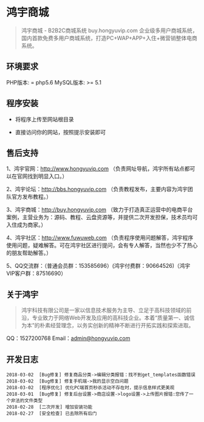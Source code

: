 # 鸿宇商城

> 鸿宇商城 - B2B2C商城系统 buy.hongyuvip.com 企业级多用户商城系统，国内首款免费多用户商城系统，打造PC+WAP+APP+入住+微营销整体电商系统。

## 环境要求

PHP版本: = php5.6
MySQL版本: >= 5.1

## 程序安装

* 将程序上传至网站根目录

* 直接访问你的网站，按照提示安装即可

## 售后支持

1、鸿宇官网：http://www.hongyuvip.com （负责网址导航，鸿宇所有站点都可以在官网找到明显入口。）

2、鸿宇论坛：http://bbs.hongyuvip.com （负责教程发布，主要内容为鸿宇团队官方发布教程。）

3、鸿宇商城：http://buy.hongyuvip.com （致力于打造真正运营中的电商平台案例，主营业务为：源码、教程、云盘资源等，并提供二次开发担保，技术员均可入住成为商家。）

4、鸿宇社区：http://www.fuwuweb.com （负责程序使用问题解答，鸿宇程序使用问题，疑难解答。可在鸿宇社区进行提问，会有专人解答，当然也少不了热心的朋友帮助解答。）

5、QQ交流群：（普通会员群：153585696）(鸿宇付费群：90664526)（鸿宇VIP客户群：87516690）

## 关于鸿宇

> 鸿宇科技有限公司是一家以信息技术服务为主导、立足于高科技领域的前沿，专业致力于网络Web开发及应用的高科技企业。本着“质量第一、诚信为本”的朴素经营理念，以务实创新的精神不断进行开拓实践和探索进取。

QQ：1527200768
Email：admin@hongyuvip.com

## 开发日志

```
2018-03-02  [Bug修复] 修复商品分类->编辑分类报错：找不到get_templates函数错误
2018-03-02  [Bug修复] 修复手机端->我的显示空白问题
2018-03-02  [程序优化] 优化PC端首页秒杀活动不存在时，提示信息样式更美观
2018-03-01  [Bug修复] 修复后台设置->商店设置->logo设置->上传图片报错:您传了一个非法的文件类型
2018-02-28  [二次开发] 增加安装功能
2018-02-27  [安全检查] 已去除所有后门
```
